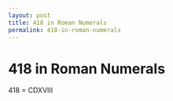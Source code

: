 ```yaml
---
layout: post
title: 418 in Roman Numerals
permalink: 418-in-roman-numerals
---
```


# 418 in Roman Numerals

418 = CDXVIII
